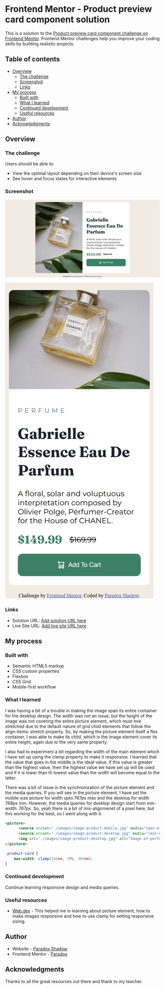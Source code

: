 # Frontend Mentor - Product preview card component solution

This is a solution to the [Product preview card component challenge on Frontend Mentor](https://www.frontendmentor.io/challenges/product-preview-card-component-GO7UmttRfa). Frontend Mentor challenges help you improve your coding skills by building realistic projects. 

## Table of contents

- [Overview](#overview)
  - [The challenge](#the-challenge)
  - [Screenshot](#screenshot)
  - [Links](#links)
- [My process](#my-process)
  - [Built with](#built-with)
  - [What I learned](#what-i-learned)
  - [Continued development](#continued-development)
  - [Useful resources](#useful-resources)
- [Author](#author)
- [Acknowledgments](#acknowledgments)


## Overview

### The challenge

Users should be able to:

- View the optimal layout depending on their device's screen size
- See hover and focus states for interactive elements

### Screenshot

![](./design/Screenshot_desktop.png)

![](./design/Screenshot_mobile.png)

### Links

- Solution URL: [Add solution URL here]()
- Live Site URL: [Add live site URL here]()

## My process

### Built with

- Semantic HTML5 markup
- CSS custom properties
- Flexbox
- CSS Grid
- Mobile-first workflow


### What I learned
I was having a bit of a trouble in making the image span its entire container for the desktop design. The width was not an issue, but the height of the image was not covering the entire picture element, which must hve stretched due to the default nature of grid child elements that follow the align-items: stretch property. So, by making the picture element itself a flex container, I was able to make its child, which is the image element cover its entire height, again due to the very same property.

I also had to experiment a bit regarding the width of the main element which I have set up using the clamp property to make it responsive. I learned that the value that goes in the middle is the ideal value. If this value is greater than the highest value, then the highest value we have set up will be used and if it is lower than th lowest value than the width will become equal to the latter.

There was a bit of issue in the synchronization of the picture element and the media queries. If you will see in the picture element, I have set the mobile size picture for width upto 767px max and the desktop for width 768px min. However, the media queries for desktop design start from min-width: 767px. So, yeah there is a bit of mis-alignmenet of a pixel here, but this working for the best, so I went along with it.

```html
<picture>
      <source srcset="./images/image-product-mobile.jpg" media="(max-width: 767px)">
      <source srcset="./images/image-product-desktop.jpg" media="(min-width:768px)">
      <img src="./images/image-product-desktop.jpg" alt="Image of perfume bottle" class="image-perfume-bottle"/>
</picture>
```
```css
.product-card {
    max-width: clamp(19rem, 70%, 39rem);
}
```


### Continued development

Continue learning responsive design and media queries.


### Useful resources

- [Web.dev](https://web.dev/learn/design) - This helped me in learning about picture element, how to make images responsive and how to use clamp for setting responsive sizing.

## Author

- Website - [Paradox Shadow](https://github.com/Taresta/)
- Frontend Mentor - [Paradox](https://www.frontendmentor.io/profile/Taresta)

## Acknowledgments
Thanks to all the great resources out there and thank to my teacher.
